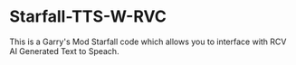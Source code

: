 # Starfall-TTS-W-RVC
This is a Garry's Mod Starfall code which allows you to interface with RCV AI Generated Text to Speach.

